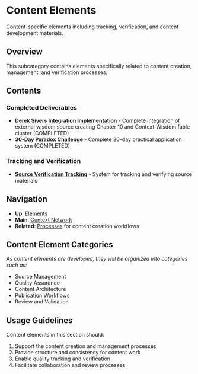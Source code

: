 # Content Elements

Content-specific elements including tracking, verification, and content development materials.

## Overview

This subcategory contains elements specifically related to content creation, management, and verification processes.

## Contents

### Completed Deliverables
- **[Derek Sivers Integration Implementation](sivers-integration-implementation.md)** - Complete integration of external wisdom source creating Chapter 10 and Context-Wisdom fable cluster (COMPLETED)
- **[30-Day Paradox Challenge](30-day-challenge-completion.md)** - Complete 30-day practical application system (COMPLETED)

### Tracking and Verification
- **[Source Verification Tracking](source-verification-tracking.md)** - System for tracking and verifying source materials

## Navigation

- **Up**: [Elements](../index.md)
- **Main**: [Context Network](../../index.md)
- **Related**: [Processes](../../processes/index.md) for content creation workflows

## Content Element Categories

*As content elements are developed, they will be organized into categories such as:*
- Source Management
- Quality Assurance
- Content Architecture
- Publication Workflows
- Review and Validation

## Usage Guidelines

Content elements in this section should:
1. Support the content creation and management processes
2. Provide structure and consistency for content work
3. Enable quality tracking and verification
4. Facilitate collaboration and review processes